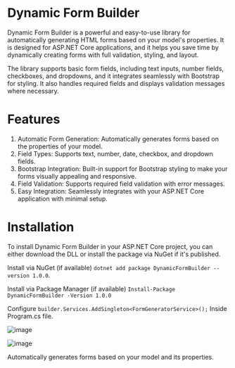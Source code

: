 ﻿# Dynamic Form Builder

Dynamic Form Builder is a powerful and easy-to-use library for automatically generating HTML forms based on your model's properties. It is designed for ASP.NET Core applications, and it helps you save time by dynamically creating forms with full validation, styling, and layout.

The library supports basic form fields, including text inputs, number fields, checkboxes, and dropdowns, and it integrates seamlessly with Bootstrap for styling. It also handles required fields and displays validation messages where necessary.

# Features
1) Automatic Form Generation: Automatically generates forms based on the properties of your model.
2) Field Types: Supports text, number, date, checkbox, and dropdown fields.
3) Bootstrap Integration: Built-in support for Bootstrap styling to make your forms visually appealing and responsive.
4) Field Validation: Supports required field validation with error messages.
5) Easy Integration: Seamlessly integrates with your ASP.NET Core application with minimal setup.

# Installation
To install Dynamic Form Builder in your ASP.NET Core project, you can either download the DLL or install the package via NuGet if it's published.

Install via NuGet (if available) `dotnet add package DynamicFormBuilder --version 1.0.0`.

Install via Package Manager (if available) `Install-Package DynamicFormBuilder -Version 1.0.0`

Configure `builder.Services.AddSingleton<FormGeneratorService>();` Inside Program.cs file.

![image](https://github.com/user-attachments/assets/6a3cb2d7-049b-4887-baf1-05d11634a5d9)


![image](https://github.com/user-attachments/assets/d2e23c09-033f-43b5-8355-76c691d1ce23)

Automatically generates forms based on your model and its properties.
